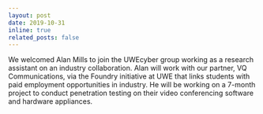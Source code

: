 ```yaml
---
layout: post
date: 2019-10-31
inline: true
related_posts: false
---
```


 We welcomed Alan Mills to join the UWEcyber group working as a research assistant on an industry collaboration. Alan will work with our partner, VQ Communications, via the Foundry initiative at UWE that links students with paid employment opportunities in industry. He will be working on a 7-month project to conduct penetration testing on their video conferencing software and hardware appliances.